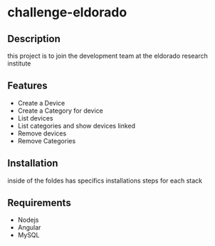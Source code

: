 # challenge-eldorado

## Description
this project is to join the development team at the eldorado research institute

## Features

- Create a Device
- Create a Category for device
- List devices
- List categories and show devices linked
- Remove devices
- Remove Categories

## Installation

inside of the foldes has specifics installations steps for each stack

## Requirements

- Nodejs
- Angular
- MySQL
